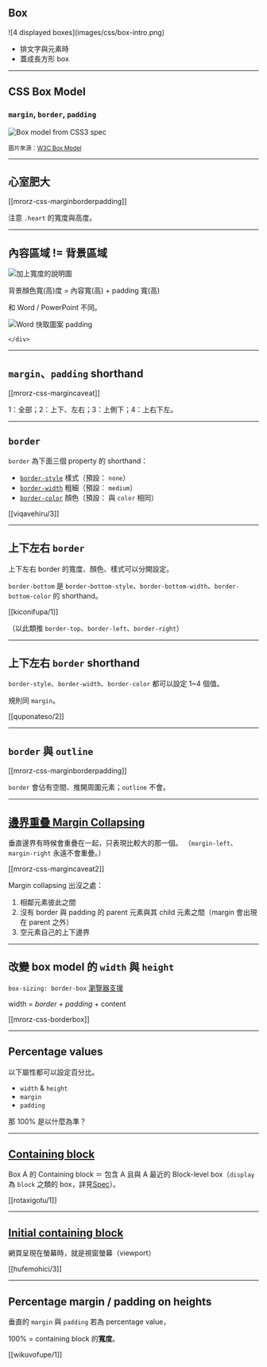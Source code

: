Box
----

<div class="row">
  <div class="span3">
    ![4 displayed boxes](images/css/box-intro.png)
  </div>
  <div class="span3 leader">
    <ul>
      <li>排文字與元素時</li>
      <li>蓋成長方形 box</li>
    </ul>
  </div>
</div>

---

CSS Box Model
-------------

### `margin`, `border`, `padding`

![Box model from CSS3 spec](images/css/boxdim.png)

<small>圖片來源：[W3C Box Model](http://www.w3.org/TR/CSS21/box.html#box-dimensions)</small>

---

心室肥大
-------

[[mrorz-css-marginborderpadding]]

注意 `.heart` 的寬度與高度。

---

內容區域 != 背景區域
--------------------

<div class="row">
  <div class="span3 centered">

![加上寬度的說明圖](images/css/boxmodel-mdn.png?borderless)

  </div>
</div>


背景顏色寬(高)度 = 內容寬(高) + padding 寬(高)

和 Word / PowerPoint 不同。

<div class="row">
	<div class="span3 centered">

![Word 快取圖案 padding](images/css/word.jpg)

	</div>
</div>

---

`margin`、`padding` shorthand
--------------

[[mrorz-css-margincaveat]]

1：全部；2：上下、左右；3：上側下；4：上右下左。

---

`border`
--------------

`border` 為下面三個 property 的 shorthand：

* [`border-style`](https://developer.mozilla.org/en-US/docs/Web/CSS/border-style) 樣式（預設： `none`）
* [`border-width`](https://developer.mozilla.org/en-US/docs/Web/CSS/border-width) 粗細（預設： `medium`）
* [`border-color`](https://developer.mozilla.org/en-US/docs/Web/CSS/border-color) 顏色（預設： 與 `color` 相同）

[[viqavehiru/3]]

---

上下左右 `border`
--------

上下左右 border 的寬度、顏色、樣式可以分開設定。

`border-bottom` 是 `border-bottom-style`、`border-bottom-width`、`border-bottom-color` 的 shorthand。

[[kiconifupa/1]]

（以此類推 `border-top`、`border-left`、`border-right`）

---

上下左右 `border` shorthand
--------

`border-style`、`border-width`、`border-color` 都可以設定 1~4 個值。

規則同 `margin`。

[[quponateso/2]]

---

`border` 與 `outline`
--------------------

[[mrorz-css-marginborderpadding]]

`border` 會佔有空間、推開周圍元素；`outline` 不會。

---

[邊界重疊 Margin Collapsing](https://developer.mozilla.org/en-US/docs/Web/CSS/CSS_Box_Model/Mastering_margin_collapsing)
--------------

垂直邊界有時候會重疊在一起，只表現比較大的那一個。
（`margin-left`、`margin-right` 永遠不會重疊。）

[[mrorz-css-margincaveat2]]

Margin collapsing 出沒之處：
<ol>
  <li class="fragment">相鄰元素彼此之間</li>
  <li class="fragment">沒有 border 與 padding 的 parent 元素與其 child 元素之間（margin 會出現在 parent 之外）</li>
  <li class="fragment">空元素自己的上下邊界</li>
</ol>

---

改變 box model 的 `width` 與 `height`
--------------

`box-sizing: border-box` [瀏覽器支援](http://html5please.com/#box-sizing)

width = *border + padding* + content

[[mrorz-css-borderbox]]

---

Percentage values
------

以下屬性都可以設定百分比。

* `width` & `height`
* `margin`
* `padding`

那 100% 是以什麼為準？

---

[Containing block](https://www.w3.org/TR/css3-box/#block-level0)
---------

Box A 的 Containing block ＝ 包含 A 且與 A 最近的 Block-level box（`display` 為 `block` 之類的 box，詳見[Spec](https://www.w3.org/TR/css3-box/#block-level)）。

[[rotaxigotu/1]]

<!--
原文： The containing block of a box is a rectangle that is associated with the box and that is used in various definitions in this specification. Apart from a size and a position, the rectangle also has ‘direction’ and ‘block-progression’ properties. The containing block of a box is defined as follows:

The containing block of the root element's top-level boxes is a rectangle with the dimensions of the viewport, anchored at the canvas's origin for continuous media and the page area for paged media. (See [MEDIAQ] and [CSS3PAGE] for definitions of continuous and paged media.) This containing block is called the initial containing block. The ‘direction’ and ‘block-progression’ of the initial containing block are the same as those of the root element.
The containing block of other boxes is the rectangle formed by the content edge of their nearest ancestor box that is block-level. This may be an anonymous box. The ‘direction’ and ‘block-progression’ of the containing block are those of the box whose content edge it is.

Note that the above is modified by the Absolute Positioning module [CSS3POS]: in particular, if a box's ‘position’ property is neither ‘static’ nor ‘relative’, its containing block is established differently.

Containing block 的概念，會用在下面這些東西的計算：

* 用百分比做單位的 `width`、`height`、`margin`，會以 containing block 的寬 / 高為準。
* `width` 或 `height` 為 `auto`（預設值）時到底會有多寬或多高
* `margin: auto` 時到底要留多少空白
-->

<!-- TODO: 表格 width / height, margin, padding v.s. percentage value 100%。注意 vertical padding。 -->

---

[Initial containing block](https://www.w3.org/TR/CSS22/visudet.html#containing-block-details)
--------

網頁呈現在螢幕時，就是視窗螢幕（viewport）

[[hufemohici/3]]

---

Percentage margin / padding on heights
------

垂直的 `margin` 與 `padding` 若為 percentage value，

100% = containing block 的**寬度**。

[[wikuvofupe/1]]